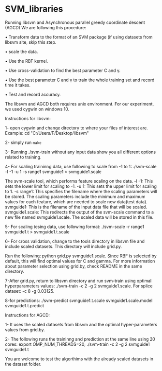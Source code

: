 # SVM_libraries
Running libsvm and Asynchronous parallel greedy coordinate descent (AGCD) 
We are following this procedure:

• Transform data to the format of an SVM package (if using datasets from libsvm site, skip this step.

• scale the data.

• Use the RBF kernel.

• Use cross-validation to find the best parameter C and γ.

• Use the best parameter C and γ to train the whole training set and record time it takes.

• Test and record accuracy.

The libsvm and AGCD both requires unix environment. For our experiment, we used cygwin on windows 10.

Instructions for libsvm:

1-	open cygwin and change directory to where your files of interest are.  Example: cd "C:/Users/F/Desktop/libsvm"

2-	simply run `make` 

3-	Running ./svm-train without any input data show you all different options related to training.

4-  For scaling traininng data, use following to scale from -1 to 1: ./svm-scale -l -1 -u 1 -s range1 svmguide1 > svmguide1.scale

The svm-scale tool, which performs feature scaling on the data. -l -1: This sets the lower limit for scaling to -1. -u 1: This sets the upper limit for scaling to 1. -s range1: This specifies the filename where the scaling parameters will be stored. The scaling parameters include the minimum and maximum values for each feature, which are needed to scale new data(test data). svmguide1: This is the filename of the input data file that will be scaled. svmguide1.scale: This redirects the output of the svm-scale command to a new file named svmguide1.scale. The scaled data will be stored in this file.

5-  For scaling tesing data, use following format: ./svm-scale -r range1 svmguide1.t > svmguide1.t.scale

6- For cross validation, change to the tools directory in libsvm file and include scaled datasets. This directory will include grid.py.

Run the following: python grid.py svmguide1.scale. Since RBF is selected by default, this will find optimal values for C and gamma. For more information about parameter selection using grid.by, check README in the same directory.

7-After grid.py, return to libsvm directory and run svm-train using optimal hyperparameters values: ./svm-train -c 2 -g 2 svmguide1.scale. For splice dataset: -c 8 -g 0.03125.

8-for predictions: ./svm-predict svmguide1.t.scale svmguide1.scale.model svmguide1.t.predict

Instructions for AGCD:

1- It uses the scaled datasets from libsvm and the optimal hyper-parameters values from grid.by.

2- The following runs the traininng and prediction at the same line using 20 cores: export OMP_NUM_THREADS=20; ./svm-train -c 2 -g 2 svmguide1 svmguide1.t

You are welcome to test the algorthims with the already scaled datasets in the dataset folder.

